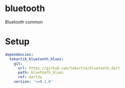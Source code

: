 # bluetooth

Bluetooth common

# Setup

```yaml
dependencies:
  tekartik_bluetooth_bluez:
    git:
      url: https://github.com/tekartik/bluetooth.dart
      path: bluetooth_bluez
      ref: dart3a
    version: '>=0.1.0'
```